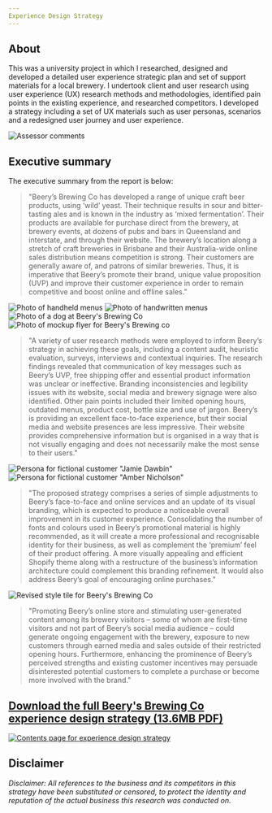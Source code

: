 ```yaml
---
Experience Design Strategy
---
```


## About
This was a university project in which I researched, designed and developed a detailed user experience strategic plan and set of support materials for a local brewery. I undertook client and user research using user experience (UX) research methods and methodologies, identified pain points in the existing experience, and researched competitors. I developed a strategy including a set of UX materials such as user personas, scenarios and a redesigned user journey and user experience.

![Assessor comments](XD-strategy-report-cover.png)

## Executive summary

The executive summary from the report is below:
> "Beery’s Brewing Co has developed a range of unique craft beer products, using ‘wild’ yeast. Their technique results in sour and bitter-tasting ales and is known in the industry as ‘mixed fermentation’. Their products are available for purchase direct from the brewery, at brewery events, at dozens of pubs and bars in Queensland and interstate, and through their website. The brewery’s location along a stretch of craft breweries in Brisbane and their Australia-wide online sales distribution means competition is strong. Their customers are generally aware of, and patrons of similar breweries. Thus, it is imperative that Beery’s promote their brand, unique value proposition (UVP) and improve their customer experience in order to remain competitive and boost online and offline sales."

![Photo of handheld menus](Beery's-handheld-menus.jpg) ![Photo of handwritten menus](Beery-handwritten-menu.jpg) ![Photo of a dog at Beery's Brewing Co](Beery-dog-friendly.jpg) ![Photo of mockup flyer for Beery's Brewing co](Flyer-mockup.jpg)

> "A variety of user research methods were employed to inform Beery’s strategy in achieving these goals, including a content audit, heuristic evaluation, surveys, interviews and contextual inquiries. The research findings revealed that communication of key messages such as Beery’s UVP, free shipping offer and essential product information was unclear or ineffective. Branding inconsistencies and legibility issues with its website, social media and brewery signage were also identified. Other pain points included their limited opening hours, outdated menus, product cost, bottle size and use of jargon. Beery’s is providing an excellent face-to-face experience, but their social media and website presences are less impressive. Their website provides comprehensive information but is organised in a way that is not visually engaging and does not necessarily make the most sense to their users."

![Persona for fictional customer "Jamie Dawbin"](Beer-enthusiast-Persona-Beery.png) ![Persona for fictional customer "Amber Nicholson"](Non-beer-drinker-Persona-Beery.png)

> "The proposed strategy comprises a series of simple adjustments to Beery’s face-to-face and online services and an update of its visual branding, which is expected to produce a noticeable overall improvement in its customer experience. Consolidating the number of fonts and colours used in Beery’s promotional material is highly recommended, as it will create a more professional and recognisable identity for their business, as well as complement the ‘premium’ feel of their product offering. A more visually appealing and efficient Shopify theme along with a restructure of the business’s information architecture could complement this branding refinement. It would also address Beery’s goal of encouraging online purchases."

![Revised style tile for Beery's Brewing Co](Style-tile.png) 

> "Promoting Beery’s online store and stimulating user-generated content among its brewery visitors – some of whom are first-time visitors and not part of Beery’s social media audience – could generate ongoing engagement with the brewery, exposure to new customers through earned media and sales outside of their restricted opening hours. Furthermore, enhancing the prominence of Beery’s perceived strengths and existing customer incentives may persuade disinterested potential customers to complete a purchase or become more involved with the brand."

## [Download the full Beery's Brewing Co experience design strategy (13.6MB PDF)](Experience-design-strategy-Beerys-Brewing-Co.pdf)

[![Contents page for experience design strategy](XD-strategy-contents-page.png)](Experience-design-strategy-Beerys-Brewing-Co.pdf)

## Disclaimer
_Disclaimer: All references to the business and its competitors in this strategy have been substituted or censored, to protect the identity and reputation of the actual business this research was conducted on._
